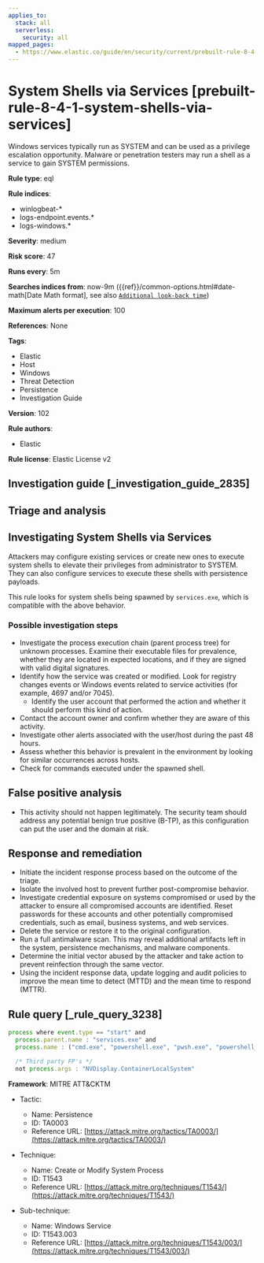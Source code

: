 ```yaml
---
applies_to:
  stack: all
  serverless:
    security: all
mapped_pages:
  - https://www.elastic.co/guide/en/security/current/prebuilt-rule-8-4-1-system-shells-via-services.html
---
```


# System Shells via Services [prebuilt-rule-8-4-1-system-shells-via-services]

Windows services typically run as SYSTEM and can be used as a privilege escalation opportunity. Malware or penetration testers may run a shell as a service to gain SYSTEM permissions.

**Rule type**: eql

**Rule indices**:

* winlogbeat-*
* logs-endpoint.events.*
* logs-windows.*

**Severity**: medium

**Risk score**: 47

**Runs every**: 5m

**Searches indices from**: now-9m ({{ref}}/common-options.html#date-math[Date Math format], see also [`Additional look-back time`](docs-content://solutions/security/detect-and-alert/create-detection-rule.md#rule-schedule))

**Maximum alerts per execution**: 100

**References**: None

**Tags**:

* Elastic
* Host
* Windows
* Threat Detection
* Persistence
* Investigation Guide

**Version**: 102

**Rule authors**:

* Elastic

**Rule license**: Elastic License v2

## Investigation guide [_investigation_guide_2835]

## Triage and analysis

## Investigating System Shells via Services

Attackers may configure existing services or create new ones to execute system shells to elevate their privileges from
administrator to SYSTEM. They can also configure services to execute these shells with persistence payloads.

This rule looks for system shells being spawned by `services.exe`, which is compatible with the above behavior.

### Possible investigation steps

- Investigate the process execution chain (parent process tree) for unknown processes. Examine their executable files
for prevalence, whether they are located in expected locations, and if they are signed with valid digital signatures.
- Identify how the service was created or modified. Look for registry changes events or Windows events related to
service activities (for example, 4697 and/or 7045).
  - Identify the user account that performed the action and whether it should perform this kind of action.
- Contact the account owner and confirm whether they are aware of this activity.
- Investigate other alerts associated with the user/host during the past 48 hours.
- Assess whether this behavior is prevalent in the environment by looking for similar occurrences across hosts.
- Check for commands executed under the spawned shell.

## False positive analysis

- This activity should not happen legitimately. The security team should address any potential benign true positive
(B-TP), as this configuration can put the user and the domain at risk.

## Response and remediation

- Initiate the incident response process based on the outcome of the triage.
- Isolate the involved host to prevent further post-compromise behavior.
- Investigate credential exposure on systems compromised or used by the attacker to ensure all compromised accounts are
identified. Reset passwords for these accounts and other potentially compromised credentials, such as email, business
systems, and web services.
- Delete the service or restore it to the original configuration.
- Run a full antimalware scan. This may reveal additional artifacts left in the system, persistence mechanisms, and
malware components.
- Determine the initial vector abused by the attacker and take action to prevent reinfection through the same vector.
- Using the incident response data, update logging and audit policies to improve the mean time to detect (MTTD) and the
mean time to respond (MTTR).

## Rule query [_rule_query_3238]

```js
process where event.type == "start" and
  process.parent.name : "services.exe" and
  process.name : ("cmd.exe", "powershell.exe", "pwsh.exe", "powershell_ise.exe") and

  /* Third party FP's */
  not process.args : "NVDisplay.ContainerLocalSystem"
```

**Framework**: MITRE ATT&CKTM

* Tactic:

    * Name: Persistence
    * ID: TA0003
    * Reference URL: [https://attack.mitre.org/tactics/TA0003/](https://attack.mitre.org/tactics/TA0003/)

* Technique:

    * Name: Create or Modify System Process
    * ID: T1543
    * Reference URL: [https://attack.mitre.org/techniques/T1543/](https://attack.mitre.org/techniques/T1543/)

* Sub-technique:

    * Name: Windows Service
    * ID: T1543.003
    * Reference URL: [https://attack.mitre.org/techniques/T1543/003/](https://attack.mitre.org/techniques/T1543/003/)



